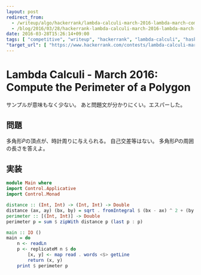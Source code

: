 ```yaml
---
layout: post
redirect_from:
  - /writeup/algo/hackerrank/lambda-calculi-march-2016-lambda-march-compute-the-perimeter-of-a-polygon/
  - /blog/2016/03/28/hackerrank-lambda-calculi-march-2016-lambda-march-compute-the-perimeter-of-a-polygon/
date: 2016-03-28T15:26:14+09:00
tags: [ "competitive", "writeup", "hackerrank", "lambda-calculi", "haskell" ]
"target_url": [ "https://www.hackerrank.com/contests/lambda-calculi-march-2016/challenges/lambda-march-compute-the-perimeter-of-a-polygon" ]
---
```


# Lambda Calculi - March 2016: Compute the Perimeter of a Polygon

サンプルが意味もなく少ない。
あと問題文が分かりにくい。エスパーした。

## 問題

多角形$P$の頂点が、時計周りに与えられる。
自己交差等はない。
多角形$P$の周囲の長さを答えよ。

## 実装

``` haskell
module Main where
import Control.Applicative
import Control.Monad

distance :: (Int, Int) -> (Int, Int) -> Double
distance (ax, ay) (bx, by) = sqrt . fromIntegral $ (bx - ax) ^ 2 + (by - ay) ^ 2
perimeter :: [(Int, Int)] -> Double
perimeter p = sum $ zipWith distance p (last p : p)

main :: IO ()
main = do
    n <- readLn
    p <- replicateM n $ do
        [x, y] <- map read . words <$> getLine
        return (x, y)
    print $ perimeter p
```
